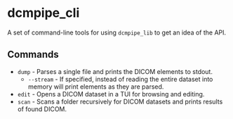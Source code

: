 # dcmpipe_cli

A set of command-line tools for using `dcmpipe_lib` to get an idea of the API.

## Commands
 - `dump` - Parses a single file and prints the DICOM elements to stdout.
   - `--stream` - If specified, instead of reading the entire dataset into memory will print elements as they are
                  parsed.
 - `edit` - Opens a DICOM dataset in a TUI for browsing and editing.
 - `scan` - Scans a folder recursively for DICOM datasets and prints results of found DICOM.
 
 